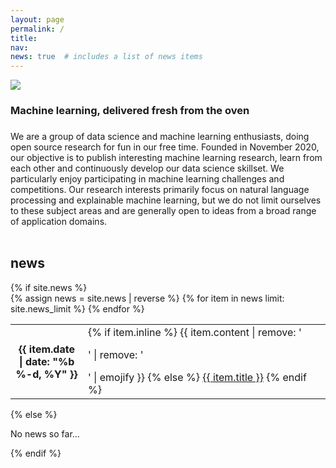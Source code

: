 ```yaml
---
layout: page
permalink: /
title:
nav:
news: true  # includes a list of news items
---
```


<div class="text-center mt-5">
  <img class="img-fluid" src="{{ 'dsk-logo.png' | prepend: '/assets/img/' | prepend: site.baseurl }}">
</div>

<div class="col mt-4">
  <h3 class="title text-center font-weight-bold">Machine learning, delivered fresh from the oven</h3>
</div>

<div class="col mt-4">
  <h3 class="title text-center font-weight-bold"></h3>
</div>

<div class="col text-justify p-0">
We are a group of data science and machine learning enthusiasts, doing open source research for fun in our free time. Founded in November 2020, our objective is to publish interesting machine learning research, learn from each other and continuously develop our data science skillset. We particularly enjoy participating in machine learning challenges and competitions. Our research interests primarily focus on natural language processing and explainable machine learning, but we do not limit ourselves to these subject areas and are generally open to ideas from a broad range of application domains.
<br/><br/>
</div>

<div class="news">
  <h2>news</h2>
  {% if site.news  %}
    <div class="table-responsive">
      <table class="table table-sm table-borderless">
      {% assign news = site.news | reverse %}
      {% for item in news limit: site.news_limit %}
        <tr>
          <th scope="row" style="width: 100px;">{{ item.date | date: "%b %-d, %Y" }}</th>
          <td>
            {% if item.inline %}
              {{ item.content | remove: '<p>' | remove: '</p>' | emojify }}
            {% else %}
              <a class="news-title" href="{{ item.url | relative_url }}">{{ item.title }}</a>
            {% endif %}
          </td>
        </tr>
      {% endfor %}
      </table>
    </div>
  {% else %}
    <p>No news so far...</p>
  {% endif %}
</div>

